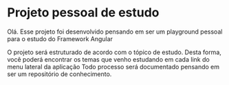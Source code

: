 # Projeto pessoal de estudo 

Olá. Esse projeto foi desenvolvido pensando em ser um playground pessoal para o estudo do Framework Angular

O projeto será estruturado de acordo com o tópico de estudo. Desta forma, você poderá encontrar os temas que venho estudando em cada link do menu lateral da aplicação 
Todo processo será documentado pensando em ser um repositório de conhecimento. 



